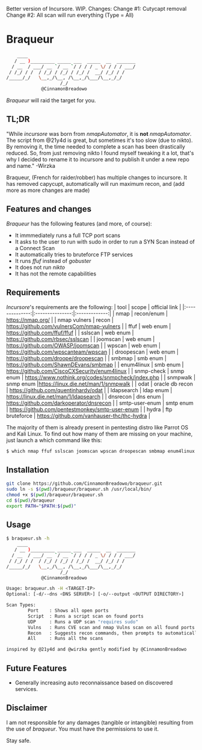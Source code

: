 Better version of Incursore. WIP. 
Changes:
Change #1: Cutycapt removal
Change #2: All scan will run everything (Type = All)


# Braqueur
```bash
    ____                                        
   / __ )_________ _____ ___  _____  __  _______
  / __  / ___/ __ `/ __ `/ / / / _ \/ / / / ___/
 / /_/ / /  / /_/ / /_/ / /_/ /  __/ /_/ / /    
/_____/_/   \__,_/\__, /\__,_/\___/\__,_/_/     
                    /_/
             @CinnamonBreadowo     
```
*Braqueur* will raid the target for you.

## TL;DR
"While *incursore* was born from *nmapAutomator*, it is **not** *nmapAutomator*. The script from @21y4d is great, but sometimes it's too slow (due to nikto). By removing it, the time needed to complete a scan has been drastically reduced.
So, from just removing nikto I found myself tweaking it a lot, that's why I decided to rename it to incursore and to publish it under a new repo and name."
-Wirzka

Braqueur, (French for raider/robber) has multiple changes to incursore. It has removed capycupt, automatically will run maximum recon, and (add more as more changes are made) 



## Features and changes
*Braqueur* has the following features (and more, of course):
- It immmediately runs a full TCP port scans
- It asks to the user to run with sudo in order to run a SYN Scan instead of a Connect Scan
- It automatically tries to bruteforce FTP services
- It runs *ffuf* instead of *gobuster*
- It does not run *nikto*
- It has not the remote capabilities

## Requirements
*Incursore*'s requirements are the following:
|      tool      |      scope      | official link |
|:--------------:|:---------------:|:-------------:|
|      nmap      |   recon/enum    | https://nmap.org/              |
|  nmap vulners  |      recon      |   https://github.com/vulnersCom/nmap-vulners            |
|      ffuf      |    web enum     |  https://github.com/ffuf/ffuf             |
|    sslscan     |    web enum     |  https://github.com/rbsec/sslscan             |
|    joomscan    |    web enum     | https://github.com/OWASP/joomscan              |
|     wpscan     |    web enum     |   https://github.com/wpscanteam/wpscan            |
|   droopescan   |    web enum     | https://github.com/droope/droopescan              |
|     smbmap     |    smb enum     | https://github.com/ShawnDEvans/smbmap              |
|   enum4linux   |    smb enum     |   https://github.com/CiscoCXSecurity/enum4linux            |
|   snmp-check   |    snmp enum    | https://www.nothink.org/codes/snmpcheck/index.php              |
|    snmpwalk    |    snmp enum    |https://linux.die.net/man/1/snmpwalk               |
|      odat      | oracle db recon |   https://github.com/quentinhardy/odat            |
|   ldapsearch   |    ldap enum    |   https://linux.die.net/man/1/ldapsearch            |
|    dnsrecon    |    dns enum     | https://github.com/darkoperator/dnsrecon              |
| smtp-user-enum |    smtp enum    | https://github.com/pentestmonkey/smtp-user-enum              |
|     hydra      | ftp bruteforce  | https://github.com/vanhauser-thc/thc-hydra              |


The majority of them is already present in pentesting distro like Parrot OS and Kali Linux.
To find out how many of them are missing on your machine, just launch a which command like this:
```bash
$ which nmap ffuf sslscan joomscan wpscan droopescan smbmap enum4linux snmp-check snmpwalk odat ldapsearch dnsrecon smtp-user-enum hydra
```

## Installation
```bash
git clone https://github.com/CinnamonBreadowo/braqueur.git
sudo ln -s $(pwd)/braqueur/braqueur.sh /usr/local/bin/
chmod +x $(pwd)/braqueur/braqueur.sh
cd $(pwd)/braqueur
export PATH="$PATH:$(pwd)"


```
## Usage
```bash
$ braqueur.sh -h
    ____                                        
   / __ )_________ _____ ___  _____  __  _______
  / __  / ___/ __ `/ __ `/ / / / _ \/ / / / ___/
 / /_/ / /  / /_/ / /_/ / /_/ /  __/ /_/ / /    
/_____/_/   \__,_/\__, /\__,_/\___/\__,_/_/     
                    /_/
             @CinnamonBreadowo                     

Usage: braqueur.sh -H <TARGET-IP> 
Optional: [-d/--dns <DNS SERVER>] [-o/--output <OUTPUT DIRECTORY>]

Scan Types:
        Port    : Shows all open ports
        Script  : Runs a script scan on found ports
        UDP     : Runs a UDP scan "requires sudo"
        Vulns   : Runs CVE scan and nmap Vulns scan on all found ports
        Recon   : Suggests recon commands, then prompts to automatically run them
        All     : Runs all the scans

inspired by @21y4d and @wirzka gently modified by @CinnamonBreadowo
```
## Future Features
- Generally increasing auto reconnaissance based on discovered services.

## Disclaimer
I am not responsible for any damages (tangible or intangible) resulting from the use of *braqueur*.
You must have the permissions to use it.

Stay safe.
